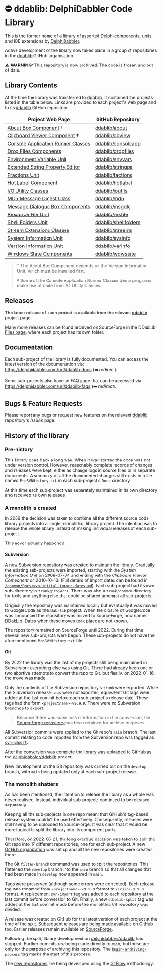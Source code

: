 # :no_entry: ddablib: DelphiDabbler Code Library

This is the former home of a library of assorted Delphi components, units and IDE extensions by [DelphiDabbler](https://gravatar.com/delphidabbler).

Active development of the library now takes place in a group of repositories in the [ddablib](https://github.com/ddablib) GitHub organisation.

 :warning: **WARNING:** This repository is now archived. The code is frozen and out of date.

## Library Contents

At the time the library was transferred to [ddablib](https://github.com/ddablib), it contained the projects listed in the table below. Links are provided to each project's web page and to its [ddablib](https://github.com/ddablib) GitHub repository.

| Project Web Page | GitHub Repository |
|------------------|-------------------|
| [About Box Component](https://delphidabbler.com/software/aboutbox) † | [ddablib/about](https://github.com/ddablib/aboutbox) |
| [Clipboard Viewer Component](https://delphidabbler.com/software/cbview) ‡ | [ddablib/cbview](https://github.com/ddablib/cbview) |
| [Console Application Runner Classes](https://delphidabbler.com/software/consoleapp) | [ddablib/consoleapp](https://github.com/ddablib/consoleapp) |
| [Drop Files Components](https://delphidabbler.com/software/dropfiles) | [ddablib/dropfiles](https://github.com/ddablib/dropfiles) |
| [Environment Variable Unit](https://delphidabbler.com/software/envvars) | [ddablib/envvars](https://github.com/ddablib/envvars) |
| [Extended String Property Editor](https://delphidabbler.com/software/stringpe) | [ddablib/stringpe](https://github.com/ddablib/stringpe) |
| [Fractions Unit](https://delphidabbler.com/software/fractions) | [ddablib/factions](https://github.com/ddablib/fractions) |
| [Hot Label Component](https://delphidabbler.com/software/hotlabel) | [ddablib/hotlabel](https://github.com/ddablib/hotlabel) |
| [I/O Utility Classes](https://delphidabbler.com/software/ioutils) | [ddablib/ioutils](https://github.com/ddablib/ioutils) |
| [MD5 Message Digest Class](https://delphidabbler.com/software/md5) | [ddablib/md5](https://github.com/ddablib/md5) |
| [Message Dialogue Box Components](https://delphidabbler.com/software/msgdlg) | [ddablib/msgdlg](https://github.com/ddablib/msgdlg) |
| [Resource File Unit](https://delphidabbler.com/software/resfile) | [ddablib/resfile](https://github.com/ddablib/resfile) |
| [Shell Folders Unit](https://delphidabbler.com/software/shellfolders) | [ddablib/shellfolders](https://github.com/ddablib/shellfolders) |
| [Stream Extensions Classes](https://delphidabbler.com/software/streams) | [ddablib/streams](https://github.com/ddablib/streams) |
| [System Information Unit](https://delphidabbler.com/software/sysinfo) | [ddablib/sysinfo](https://github.com/ddablib/sysinfo) |
| [Version Information Unit](https://delphidabbler.com/software/verinfo) | [ddablib/verinfo](https://github.com/ddablib/verinfo) |
| [Windows State Components](https://delphidabbler.com/software/wdwstate) | [ddablib/wdwstate](https://github.com/ddablib/wdwstate) |

> † The About Box Component depends on the Version Information Unit, which must be installed first.
>
> ‡ Some of the Console Application Runner Classes demo programs make use of code from I/O Utility Classes.

## Releases

The latest release of each project is available from the relevant [ddablib](https://github.com/ddablib) project page.

Many more releases can be found archived on SourceForge in the [DDabLib Files page](https://sourceforge.net/projects/ddablib/files/), where each project has its own folder.

## Documentation

Each sub-project of the library is fully documented. You can access the latest version of the documentation via: <https://delphidabbler.com/url/ddablib-docs> (:arrow_right: *redirect*).

Some sub-projects also have an FAQ page that can be accessed via <https://delphidabbler.com/url/ddablib-faqs> (:arrow_right: *redirect*).

## Bugs & Feature Requests

Please report any bugs or request new features on the relevant [ddablib](https://github.com/ddablib) repository's _Issues_ page.

## History of the library

### Pre-history

This library goes back a long way. When it was started the code was not under version control. However, reasonably complete records of changes and releases were kept, either as change logs in source files or in separate documents. A summary of all the documented changes still exists in a file named `PreSVNHistory.txt` in each sub-project's `Docs` directory.

At this time each sub-project was separately maintained in its own directory and received its own releases.

### A monolith is created

In 2009 the decision was taken to combine all the different source code library projects into a single, monolithic, library project. The intention was to release the whole library instead of making individual releases of each sub-project.

This never actually happened!

#### Subversion

A new Subversion repository was created to maintain the library. Gradually the existing sub-projects were imported, starting with the _System Information Unit_ on 2009-07-04 and ending with the _Clipboard Viewer Component_ on 2010-10-13. (Full details of import dates can be found in [`/common/Docs/svn-initial-import-dates.md`](https://github.com/delphidabbler/ddablib/blob/main/common/Docs/svn-initial-import-dates.md)). Each sub-project had its own sub-directory in `trunk/projects`. There was also a `trunk/common` directory for tools and anything else that could be shared amongst all sub-projects.

Originally the repository was maintained locally but eventually it was moved to GoogleCode as the`ddab-lib` project. When the closure of GoogleCode was announced the repository was moved to SourceForge, now named [DDabLib](https://sourceforge.net/p/ddablib/code/HEAD/tree/). Dates when these moves took place are not known.

The repository remained on SourceForge until 2022. During that time several new sub-projects were begun. These sub-projects do not have the aforementioned `PreSVNHistory.txt` file.

#### Git

By 2022 the library was the last of my projects still being maintained in Subversion: everything else was using Git. There had already been one or two abortive attempts to convert the repo to Git, but finally, on 2022-01-16, the move was made.

Only the contents of the Subversion repository's `trunk` were exported. While the Subversion release `tags` were not exported,  equivalent Git tags were added at the last commit before each sub-project's release date. These tags had the form `<projectname>-v9.9.9`. There were no Subversion branches to export.

> Because there was _some_ loss of information in the conversion, the [SourceForge repository](https://sourceforge.net/p/ddablib/code/HEAD/tree/) has been retained for archive purposes.

All Subversion commits were applied to the Git repo's `main` branch. The last commit relating to code imported from the Subversion repo was tagged as [`svn-import`](https://github.com/delphidabbler/ddablib/commits/svn-import).

After the conversion was complete the library was uploaded to GitHub as the [delphidabbler/ddablib](https://github.com/delphidabbler/ddablib) project.

New development on the Git repository was carried out on the `develop` branch, with `main` being updated only at each sub-project release.

### The monolith shatters

As has been mentioned, the intention to release the library as a whole was never realised. Instead, individual sub-projects continued to be released separately.

Keeping all the sub-projects in one repo meant that GitHub's tag-based release system couldn't be used effectively. Consequently, releases were still having to be uploaded to SourceForge. It was clear that it would be more logical to split the library into its component parts.

Therefore, on 2022-05-21, the long overdue decision was taken to split the Git repo into 17 different repositories, one for each sub-project. A new [GitHub organization](https://github.com/ddablib) was set up and all the new repositories were created there. 

The Git `filter-branch` command was used to split the repositories. This flattened the `develop` branch into the `main` branch so that all changes that had been made in `develop` now appeared in `main`.

Tags were preserved (although some errors were corrected). Each release tag was renamed from `<projectname>-v9.9.9` format to `version-9.9.9` format. A replacement `svn-import` tag was added to each repository at the last commit before conversion to Git. Finally, a new `ddablib-split` tag was added at the last commit made before the monolithic Git repository was divided.

A release was created on GitHub for the latest version of each project at the time of the split. Subsequent releases are being made available on GitHub too. Earlier releases remain available on [SourceForge](https://sourceforge.net/projects/ddablib/files/).

Following the split, library development on [delphidabbler/ddablib](https://github.com/delphidabbler/ddablib) has stopped. Further commits _are_ being made directly to `main`, but these are only for the purpose of archiving this repository. The [`begin-archiving-process`](https://github.com/delphidabbler/ddablib/commits/begin-archiving-process) tag marks the start of this process.

The [new repositories](https://github.com/ddablib) are being developed using the [GitFlow](https://nvie.com/posts/a-successful-git-branching-model/) methodology.
